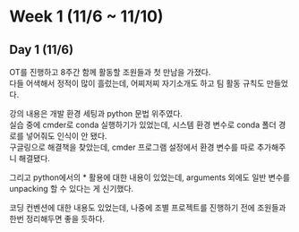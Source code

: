# Week 1 (11/6 ~ 11/10)

## Day 1 (11/6)

OT를 진행하고 8주간 함께 활동할 조원들과 첫 만남을 가졌다.  
다들 어색해서 정적이 많이 흘렀는데, 어찌저찌 자기소개도 하고 팀 활동 규칙도 만들었다.  

강의 내용은 개발 환경 세팅과 python 문법 위주였다.  
실습 중에 cmder로 conda 실행하기가 있었는데, 시스템 환경 변수로 conda 폴더 경로를 넣어줘도 인식이 안 됐다.  
구글링으로 해결책을 찾았는데, cmder 프로그램 설정에서 환경 변수를 따로 추가해주니 해결됐다.  

그리고 python에서의 * 활용에 대한 내용이 있었는데, arguments 외에도 일반 변수를 unpacking 할 수 있다는 게 신기했다.  

코딩 컨벤션에 대한 내용도 있었는데, 나중에 조별 프로젝트를 진행하기 전에 조원들과 한번 정리해두면 좋을 듯하다.  
